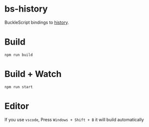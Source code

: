 # bs-history

BuckleScript bindings to [history](https://github.com/ReactTraining/history).


# Build
```
npm run build
```

# Build + Watch

```
npm run start
```


# Editor
If you use `vscode`, Press `Windows + Shift + B` it will build automatically
